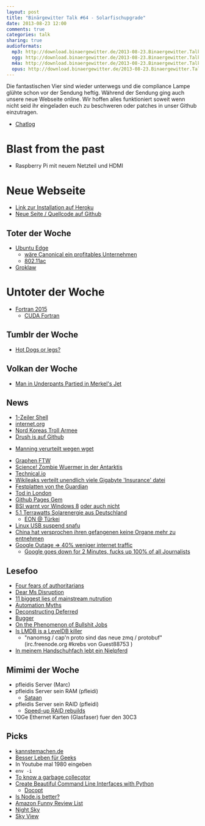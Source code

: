 ```yaml
---
layout: post
title: "Binärgewitter Talk #64 - Solarfischupgrade"
date: 2013-08-23 12:00
comments: true
categories: talk
sharing: true
audioformats:
  mp3: http://download.binaergewitter.de/2013-08-23.Binaergewitter.Talk.64.mp3
  ogg: http://download.binaergewitter.de/2013-08-23.Binaergewitter.Talk.64.ogg
  m4a: http://download.binaergewitter.de/2013-08-23.Binaergewitter.Talk.64.m4a
  opus: http://download.binaergewitter.de/2013-08-23.Binaergewitter.Talk.64.opus
---
```

Die fantastischen Vier sind wieder unterwegs und die compliance Lampe glühte schon vor der Sendung heftig. Während der Sendung ging auch unsere neue Webseite online. Wir hoffen alles funktioniert soweit wenn nicht seid ihr eingeladen euch zu beschweren oder patches in unser Github einzutragen.

* [Chatlog](http://xenim.imake.io/chatlog/binaergewitter-BGT064 )

# Blast from the past

- Raspberry Pi mit neuem Netzteil und HDMI

# Neue Webseite

* [Link zur Installation auf Heroku]( http://binaergewitter.herokuapp.com/ )
* [Neue Seite / Quellcode auf Github](https://github.com/Binaergewitter/serious-bg )

## Toter der Woche

- [Ubuntu Edge]( http://www.indiegogo.com/projects/ubuntu-edge )
    * [wäre Canonical ein profitables Unternehmen](http://www.golem.de/news/mark-shuttleworth-der-computer-desktop-hat-keine-zukunft-1308-100976.html )
    * [802.11ac]( http://en.wikipedia.org/wiki/802.11ac )
- [Groklaw]( http://www.groklaw.net/article.php?story=20130818120421175 )

# Untoter der Woche

- [Fortran 2015]( http://www.heise.de/developer/meldung/Entwicklung-von-Fortran-2015-schreitet-voran-1933803.html )
    * [CUDA Fortran]( http://arkanis.de/weblog/2011-04-02-finished-my-practical-term/evaluation-of-cuda-fortran-for-the-cfd-code-strukti.pdf )

## Tumblr der Woche

- [Hot Dogs or legs?]( http://hot-dog-legs.tumblr.com/ )

## Volkan der Woche

- [Man in Underpants Partied in Merkel's Jet]( http://www.spiegel.de/international/zeitgeist/man-in-underpants-partied-in-german-government-jet-for-angela-merkel-a-917494.html )


## News

- [1-Zeiler Shell](http://www.heise.de/netze/meldung/Webserver-als-Shell-Einzeiler-1936993.html )
- [internet.org]( http://www.nytimes.com/2013/08/21/technology/facebook-leads-an-effort-to-lower-barriers-to-internet-access.html?hp )
- [Nord Koreas Troll Armee]( http://www.theregister.co.uk/2013/08/16/north_korea_recruits_troll_army/ )
- [Drush is auf Github]( https://dl.dropboxusercontent.com/u/361076/drush-github.gif )
* [Manning verurteilt wegen wget]( http://www.washingtonpost.com/blogs/worldviews/wp/2013/07/30/the-free-web-program-that-got-bradley-manning-convicted-of-computer-fraud/ )
- [Graphen FTW]( http://www.businessweek.com/articles/2013-08-20/scientists-take-graphene-to-the-next-level#r=hpt-lst )
- [Science! Zombie Wuermer in der Antarktis]( http://news.sciencemag.org/biology/2013/08/bone-eating-worms-found-antarctic-waters )
- [Technical.io]( http://technical.io/ )
- [Wikileaks verteilt unendlich viele Gigabyte 'Insurance' datei]( http://yro.slashdot.org/story/13/08/18/1641241/wikileaks-releases-a-massive-insurance-file-that-no-one-can-open )
- [Festplatten von the Guardian]( http://www.harmbengen.de/toonpool/2013%2008%2020%20guardian-festplatten_2064485.jpg )
- [Tod in London](http://www.tagesschau.de/wirtschaft/banker112.html )
- [Github Pages Gem]( https://github.com/github/pages-gem )
- [BSI warnt vor Windows 8](http://www.golem.de/news/trusted-computing-bundesregierung-warnt-vor-windows-8-1308-101101.html ) [oder auch nicht](http://www.heise.de/newsticker/meldung/BSI-Trotz-kritischer-Aspekte-keine-Warnung-vor-Windows-8-1940081.html )
- [ 5.1 Terrawatts Solarenergie aus Deutschland]( http://hardware.slashdot.org/story/13/08/20/2140215/germany-produces-record-breaking-51-terawatt-hours-of-solar-energy-in-one-month )
    * [EON @ Türkei]( http://www.forbes.com/sites/williampentland/2013/08/19/german-utility-revolts-against-renewable-energy-threatens-to-relocate-in-turkey/?ss=business:energy )
- [Linux USB suspend snafu]( https://plus.google.com/116960357493251979546/posts/RZpndv4BCCD )
- [China hat versprochen ihren gefangenen keine Organe mehr zu entnehmen]( http://www.bbc.co.uk/news/world-asia-china-23722796 )
- [Google Outage => 40% weniger internet traffic]( http://tech.slashdot.org/story/13/08/19/0147224/google-outage-internet-traffic-plunges-40 )
   * [Google goes down for 2 Minutes, fucks up 100% of all Journalists](http://www.crackajack.de/2013/08/18/google-goes-down-for-2-minutes-fucks-up-100-of-all-journalists/)

## Lesefoo

- [Four fears of authoritarians]( http://paulbernal.wordpress.com/2013/08/21/four-fears-for-authoritarians/ )
- [Dear Ms Disruption]( https://medium.com/p/d7e5d14065f1 )
- [11 biggest lies of mainstream nutrution]( http://authoritynutrition.com/11-biggest-lies-of-mainstream-nutrition/ )
- [Automation Myths]( http://programming.oreilly.com/2013/08/automation-myths.html )
- [Deconstructing Deferred]( https://docs.google.com/document/d/10WOZgLQaYNpOrag-eTbUm-JUCCfdyfravZ4qSOQPg1M/preview?sle=true# )
- [Bugger]( http://www.bbc.co.uk/blogs/adamcurtis/posts/BUGGER )
- [On the Phenomenon of Bullshit Jobs]( http://www.strikemag.org/bullshit-jobs/ )
- [Is LMDB is a LevelDB killer ]( https://symas.com/is-lmdb-a-leveldb-killer/ )
  * "nanomsg / cap'n proto sind das neue zmq / protobuf" (irc.freenode.org #krebs von Guest88753 )
- [In meinem Handschuhfach lebt ein Nielpferd]( https://aargks.wordpress.com/2013/08/19/in-meinem-handschuhfach-lebt-ein-nilpferd-politikpause/ )


## Mimimi der Woche

- pfleidis Server (Marc)
- pfleidis Server sein RAM (pfleidi)
  * [Sataan]( https://www.amazon.de/dp/B000050X7U/?tag=krebsco-21 )
- pfleidis Server sein RAID (pfleidi)
    * [Speed-up RAID rebuilds]( http://www.cyberciti.biz/tips/linux-raid-increase-resync-rebuild-speed.html )
- 10Ge Ethernet Karten (Glasfaser) fuer den 30C3

## Picks

- [kannstemachen.de](http://kannstemachen.de )
- [Besser Leben für Geeks]( http://www.youtube.com/watch?v=I-P7mvZ7dz4 )
- In Youtube mal 1980 eingeben
- `env -i`
- [To know a garbage collecotor]( http://www.youtube.com/watch?v=t8dj56h2gbg )
- [Create Beautiful Command Line Interfaces with Python]( http://www.youtube.com/watch?v=pXhcPJK5cMc )
   - [Docopt]( https://github.com/docopt/docopt )
- [Is Node.js better?]( http://www.youtube.com/watch?v=C5fa1LZYodQ )
- [Amazon Funny Review List]( http://amzn.to/16S86jR )
- [Night Sky]( https://itunes.apple.com/de/app/night-sky-2/id649020636?l=en&mt=8 )
- [Sky View]( https://itunes.apple.com/de/app/skyview-explore-the-universe/id404990064?l=en&mt=8 )


